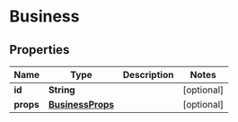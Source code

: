 
# Business

## Properties
Name | Type | Description | Notes
------------ | ------------- | ------------- | -------------
**id** | **String** |  |  [optional]
**props** | [**BusinessProps**](BusinessProps.md) |  |  [optional]



